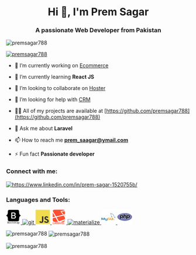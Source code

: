 <h1 align="center">Hi 👋, I'm Prem Sagar</h1>
<h3 align="center">A passionate Web Developer from Pakistan</h3>

<p align="left"> <img src="https://komarev.com/ghpvc/?username=premsagar788&label=Profile%20views&color=0e75b6&style=flat" alt="premsagar788" /> </p>

<p align="left"> <a href="#"><img src="https://github-profile-trophy.vercel.app/?username=premsagar788" alt="premsagar788" /></a> </p>

- 🔭 I’m currently working on [Ecommerce](https://github.com/premsagar788/ECom)

- 🌱 I’m currently learning **React JS**

- 👯 I’m looking to collaborate on [Hoster](https://github.com/premsagar788/hoster)

- 🤝 I’m looking for help with [CRM](https://github.com/premsagar788/CRM)

- 👨‍💻 All of my projects are available at [https://github.com/premsagar788](https://github.com/premsagar788)

- 💬 Ask me about **Laravel**

- 📫 How to reach me **prem_saagar@ymail.com**

- ⚡ Fun fact **Passionate developer**

<h3 align="left">Connect with me:</h3>
<p align="left">
<a href="https://linkedin.com/in/https://www.linkedin.com/in/prem-sagar-1520755b/" target="blank"><img align="center" src="https://raw.githubusercontent.com/rahuldkjain/github-profile-readme-generator/master/src/images/icons/Social/linked-in-alt.svg" alt="https://www.linkedin.com/in/prem-sagar-1520755b/" height="30" width="40" /></a>
</p>

<h3 align="left">Languages and Tools:</h3>
<p align="left"> <a href="https://getbootstrap.com" target="_blank" rel="noreferrer"> <img src="https://raw.githubusercontent.com/devicons/devicon/master/icons/bootstrap/bootstrap-plain-wordmark.svg" alt="bootstrap" width="40" height="40"/> </a> <a href="https://git-scm.com/" target="_blank" rel="noreferrer"> <img src="https://www.vectorlogo.zone/logos/git-scm/git-scm-icon.svg" alt="git" width="40" height="40"/> </a> <a href="https://developer.mozilla.org/en-US/docs/Web/JavaScript" target="_blank" rel="noreferrer"> <img src="https://raw.githubusercontent.com/devicons/devicon/master/icons/javascript/javascript-original.svg" alt="javascript" width="40" height="40"/> </a> <a href="https://laravel.com/" target="_blank" rel="noreferrer"> <img src="https://raw.githubusercontent.com/devicons/devicon/master/icons/laravel/laravel-plain-wordmark.svg" alt="laravel" width="40" height="40"/> </a> <a href="https://materializecss.com/" target="_blank" rel="noreferrer"> <img src="https://raw.githubusercontent.com/prplx/svg-logos/5585531d45d294869c4eaab4d7cf2e9c167710a9/svg/materialize.svg" alt="materialize" width="40" height="40"/> </a> <a href="https://www.mysql.com/" target="_blank" rel="noreferrer"> <img src="https://raw.githubusercontent.com/devicons/devicon/master/icons/mysql/mysql-original-wordmark.svg" alt="mysql" width="40" height="40"/> </a> <a href="https://www.php.net" target="_blank" rel="noreferrer"> <img src="https://raw.githubusercontent.com/devicons/devicon/master/icons/php/php-original.svg" alt="php" width="40" height="40"/> </a> </p>

<p><img align="left" src="https://github-readme-stats.vercel.app/api/top-langs?username=premsagar788&show_icons=true&locale=en&layout=compact" alt="premsagar788" /></p>

<p>&nbsp;<img align="center" src="https://github-readme-stats.vercel.app/api?username=premsagar788&show_icons=true&locale=en" alt="premsagar788" /></p>

<p><img align="center" src="https://github-readme-streak-stats.herokuapp.com/?user=premsagar788&" alt="premsagar788" /></p>
